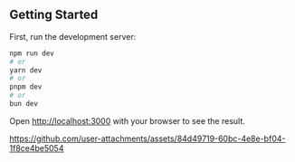 ## Getting Started

First, run the development server:

```bash
npm run dev
# or
yarn dev
# or
pnpm dev
# or
bun dev
```

Open [http://localhost:3000](http://localhost:3000) with your browser to see the result.




https://github.com/user-attachments/assets/84d49719-60bc-4e8e-bf04-1f8ce4be5054

